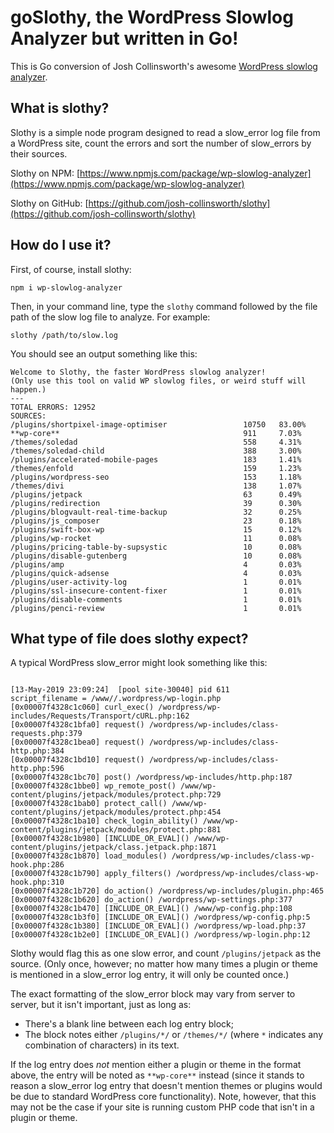 # goSlothy, the WordPress Slowlog Analyzer but written in Go!
This is Go conversion of Josh Collinsworth's awesome [WordPress slowlog analyzer](https://github.com/josh-collinsworth/slothy).

## What is slothy?

Slothy is a simple node program designed to read a slow_error log file from a WordPress site, count the errors and sort the number of slow_errors by their sources.

Slothy on NPM: [https://www.npmjs.com/package/wp-slowlog-analyzer](https://www.npmjs.com/package/wp-slowlog-analyzer)

Slothy on GitHub: [https://github.com/josh-collinsworth/slothy](https://github.com/josh-collinsworth/slothy)

## How do I use it?

First, of course, install slothy:

```
npm i wp-slowlog-analyzer
```

Then, in your command line, type the `slothy` command followed by the file path of the slow log file to analyze. For example:

```
slothy /path/to/slow.log
```

You should see an output something like this:

```
Welcome to Slothy, the faster WordPress slowlog analyzer!
(Only use this tool on valid WP slowlog files, or weird stuff will happen.)
---
TOTAL ERRORS: 12952
SOURCES:
/plugins/shortpixel-image-optimiser                 10750   83.00%
**wp-core**                                         911     7.03%
/themes/soledad                                     558     4.31%
/themes/soledad-child                               388     3.00%
/plugins/accelerated-mobile-pages                   183     1.41%
/themes/enfold                                      159     1.23%
/plugins/wordpress-seo                              153     1.18%
/themes/divi                                        138     1.07%
/plugins/jetpack                                    63      0.49%
/plugins/redirection                                39      0.30%
/plugins/blogvault-real-time-backup                 32      0.25%
/plugins/js_composer                                23      0.18%
/plugins/swift-box-wp                               15      0.12%
/plugins/wp-rocket                                  11      0.08%
/plugins/pricing-table-by-supsystic                 10      0.08%
/plugins/disable-gutenberg                          10      0.08%
/plugins/amp                                        4       0.03%
/plugins/quick-adsense                              4       0.03%
/plugins/user-activity-log                          1       0.01%
/plugins/ssl-insecure-content-fixer                 1       0.01%
/plugins/disable-comments                           1       0.01%
/plugins/penci-review                               1       0.01%
```

## What type of file does slothy expect?

A typical WordPress slow_error might look something like this:

```

[13-May-2019 23:09:24]  [pool site-30040] pid 611
script_filename = /www//.wordpress/wp-login.php
[0x00007f4328c1c060] curl_exec() /wordpress/wp-includes/Requests/Transport/cURL.php:162
[0x00007f4328c1bfa0] request() /wordpress/wp-includes/class-requests.php:379
[0x00007f4328c1bea0] request() /wordpress/wp-includes/class-http.php:384
[0x00007f4328c1bd10] request() /wordpress/wp-includes/class-http.php:596
[0x00007f4328c1bc70] post() /wordpress/wp-includes/http.php:187
[0x00007f4328c1bbe0] wp_remote_post() /www/wp-content/plugins/jetpack/modules/protect.php:729
[0x00007f4328c1bab0] protect_call() /www/wp-content/plugins/jetpack/modules/protect.php:454
[0x00007f4328c1ba10] check_login_ability() /www/wp-content/plugins/jetpack/modules/protect.php:881
[0x00007f4328c1b980] [INCLUDE_OR_EVAL]() /www/wp-content/plugins/jetpack/class.jetpack.php:1871
[0x00007f4328c1b870] load_modules() /wordpress/wp-includes/class-wp-hook.php:286
[0x00007f4328c1b790] apply_filters() /wordpress/wp-includes/class-wp-hook.php:310
[0x00007f4328c1b720] do_action() /wordpress/wp-includes/plugin.php:465
[0x00007f4328c1b620] do_action() /wordpress/wp-settings.php:377
[0x00007f4328c1b470] [INCLUDE_OR_EVAL]() /www/wp-config.php:108
[0x00007f4328c1b3f0] [INCLUDE_OR_EVAL]() /wordpress/wp-config.php:5
[0x00007f4328c1b380] [INCLUDE_OR_EVAL]() /wordpress/wp-load.php:37
[0x00007f4328c1b2e0] [INCLUDE_OR_EVAL]() /wordpress/wp-login.php:12

```

Slothy would flag this as one slow error, and count `/plugins/jetpack` as the source. (Only once, however; no matter how many times a plugin or theme is mentioned in a slow_error log entry, it will only be counted once.) 

The exact formatting of the slow_error block may vary from server to server, but it isn't important, just as long as:

* There's a blank line between each log entry block;
* The block notes either `/plugins/*/` or `/themes/*/` (where `*` indicates any combination of characters) in its text.
 
If the log entry does _not_ mention either a plugin or theme in the format above, the entry will be noted as `**wp-core**` instead (since it stands to reason a slow_error log entry that doesn't mention themes or plugins would be due to standard WordPress core functionality). Note, however, that this may not be the case if your site is running custom PHP code that isn't in a plugin or theme.